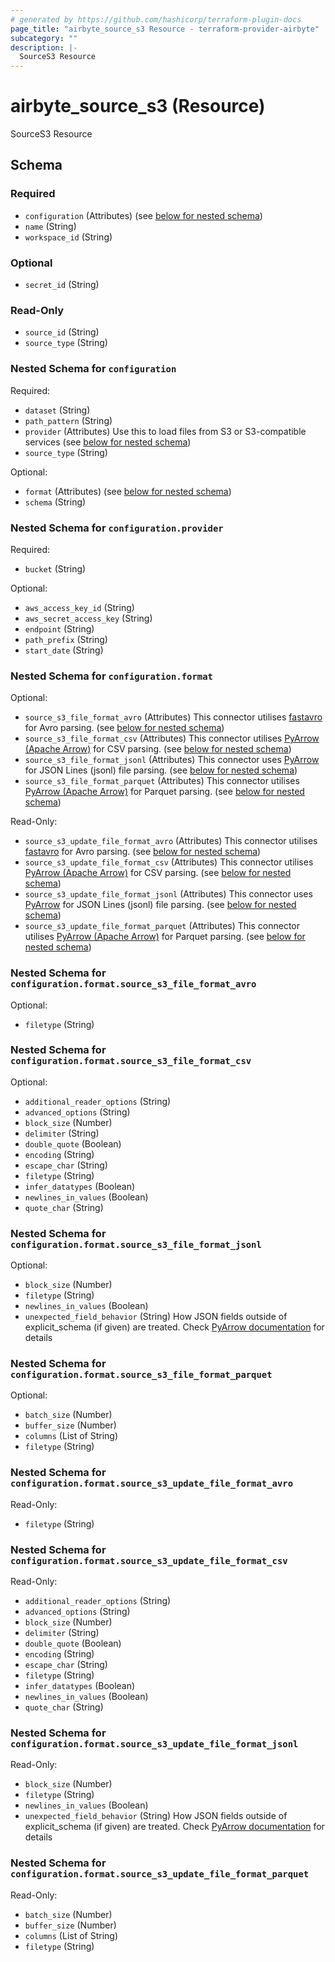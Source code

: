 ```yaml
---
# generated by https://github.com/hashicorp/terraform-plugin-docs
page_title: "airbyte_source_s3 Resource - terraform-provider-airbyte"
subcategory: ""
description: |-
  SourceS3 Resource
---
```


# airbyte_source_s3 (Resource)

SourceS3 Resource



<!-- schema generated by tfplugindocs -->
## Schema

### Required

- `configuration` (Attributes) (see [below for nested schema](#nestedatt--configuration))
- `name` (String)
- `workspace_id` (String)

### Optional

- `secret_id` (String)

### Read-Only

- `source_id` (String)
- `source_type` (String)

<a id="nestedatt--configuration"></a>
### Nested Schema for `configuration`

Required:

- `dataset` (String)
- `path_pattern` (String)
- `provider` (Attributes) Use this to load files from S3 or S3-compatible services (see [below for nested schema](#nestedatt--configuration--provider))
- `source_type` (String)

Optional:

- `format` (Attributes) (see [below for nested schema](#nestedatt--configuration--format))
- `schema` (String)

<a id="nestedatt--configuration--provider"></a>
### Nested Schema for `configuration.provider`

Required:

- `bucket` (String)

Optional:

- `aws_access_key_id` (String)
- `aws_secret_access_key` (String)
- `endpoint` (String)
- `path_prefix` (String)
- `start_date` (String)


<a id="nestedatt--configuration--format"></a>
### Nested Schema for `configuration.format`

Optional:

- `source_s3_file_format_avro` (Attributes) This connector utilises <a href="https://fastavro.readthedocs.io/en/latest/" target="_blank">fastavro</a> for Avro parsing. (see [below for nested schema](#nestedatt--configuration--format--source_s3_file_format_avro))
- `source_s3_file_format_csv` (Attributes) This connector utilises <a href="https: // arrow.apache.org/docs/python/generated/pyarrow.csv.open_csv.html" target="_blank">PyArrow (Apache Arrow)</a> for CSV parsing. (see [below for nested schema](#nestedatt--configuration--format--source_s3_file_format_csv))
- `source_s3_file_format_jsonl` (Attributes) This connector uses <a href="https://arrow.apache.org/docs/python/json.html" target="_blank">PyArrow</a> for JSON Lines (jsonl) file parsing. (see [below for nested schema](#nestedatt--configuration--format--source_s3_file_format_jsonl))
- `source_s3_file_format_parquet` (Attributes) This connector utilises <a href="https://arrow.apache.org/docs/python/generated/pyarrow.parquet.ParquetFile.html" target="_blank">PyArrow (Apache Arrow)</a> for Parquet parsing. (see [below for nested schema](#nestedatt--configuration--format--source_s3_file_format_parquet))

Read-Only:

- `source_s3_update_file_format_avro` (Attributes) This connector utilises <a href="https://fastavro.readthedocs.io/en/latest/" target="_blank">fastavro</a> for Avro parsing. (see [below for nested schema](#nestedatt--configuration--format--source_s3_update_file_format_avro))
- `source_s3_update_file_format_csv` (Attributes) This connector utilises <a href="https: // arrow.apache.org/docs/python/generated/pyarrow.csv.open_csv.html" target="_blank">PyArrow (Apache Arrow)</a> for CSV parsing. (see [below for nested schema](#nestedatt--configuration--format--source_s3_update_file_format_csv))
- `source_s3_update_file_format_jsonl` (Attributes) This connector uses <a href="https://arrow.apache.org/docs/python/json.html" target="_blank">PyArrow</a> for JSON Lines (jsonl) file parsing. (see [below for nested schema](#nestedatt--configuration--format--source_s3_update_file_format_jsonl))
- `source_s3_update_file_format_parquet` (Attributes) This connector utilises <a href="https://arrow.apache.org/docs/python/generated/pyarrow.parquet.ParquetFile.html" target="_blank">PyArrow (Apache Arrow)</a> for Parquet parsing. (see [below for nested schema](#nestedatt--configuration--format--source_s3_update_file_format_parquet))

<a id="nestedatt--configuration--format--source_s3_file_format_avro"></a>
### Nested Schema for `configuration.format.source_s3_file_format_avro`

Optional:

- `filetype` (String)


<a id="nestedatt--configuration--format--source_s3_file_format_csv"></a>
### Nested Schema for `configuration.format.source_s3_file_format_csv`

Optional:

- `additional_reader_options` (String)
- `advanced_options` (String)
- `block_size` (Number)
- `delimiter` (String)
- `double_quote` (Boolean)
- `encoding` (String)
- `escape_char` (String)
- `filetype` (String)
- `infer_datatypes` (Boolean)
- `newlines_in_values` (Boolean)
- `quote_char` (String)


<a id="nestedatt--configuration--format--source_s3_file_format_jsonl"></a>
### Nested Schema for `configuration.format.source_s3_file_format_jsonl`

Optional:

- `block_size` (Number)
- `filetype` (String)
- `newlines_in_values` (Boolean)
- `unexpected_field_behavior` (String) How JSON fields outside of explicit_schema (if given) are treated. Check <a href="https://arrow.apache.org/docs/python/generated/pyarrow.json.ParseOptions.html" target="_blank">PyArrow documentation</a> for details


<a id="nestedatt--configuration--format--source_s3_file_format_parquet"></a>
### Nested Schema for `configuration.format.source_s3_file_format_parquet`

Optional:

- `batch_size` (Number)
- `buffer_size` (Number)
- `columns` (List of String)
- `filetype` (String)


<a id="nestedatt--configuration--format--source_s3_update_file_format_avro"></a>
### Nested Schema for `configuration.format.source_s3_update_file_format_avro`

Read-Only:

- `filetype` (String)


<a id="nestedatt--configuration--format--source_s3_update_file_format_csv"></a>
### Nested Schema for `configuration.format.source_s3_update_file_format_csv`

Read-Only:

- `additional_reader_options` (String)
- `advanced_options` (String)
- `block_size` (Number)
- `delimiter` (String)
- `double_quote` (Boolean)
- `encoding` (String)
- `escape_char` (String)
- `filetype` (String)
- `infer_datatypes` (Boolean)
- `newlines_in_values` (Boolean)
- `quote_char` (String)


<a id="nestedatt--configuration--format--source_s3_update_file_format_jsonl"></a>
### Nested Schema for `configuration.format.source_s3_update_file_format_jsonl`

Read-Only:

- `block_size` (Number)
- `filetype` (String)
- `newlines_in_values` (Boolean)
- `unexpected_field_behavior` (String) How JSON fields outside of explicit_schema (if given) are treated. Check <a href="https://arrow.apache.org/docs/python/generated/pyarrow.json.ParseOptions.html" target="_blank">PyArrow documentation</a> for details


<a id="nestedatt--configuration--format--source_s3_update_file_format_parquet"></a>
### Nested Schema for `configuration.format.source_s3_update_file_format_parquet`

Read-Only:

- `batch_size` (Number)
- `buffer_size` (Number)
- `columns` (List of String)
- `filetype` (String)


